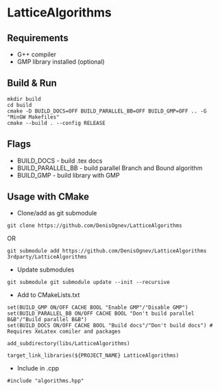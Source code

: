# LatticeAlgorithms
 
## Requirements
* G++ compiler
* GMP library installed (optional)
## Build & Run
```
mkdir build
cd build
cmake -D BUILD_DOCS=OFF BUILD_PARALLEL_BB=OFF BUILD_GMP=OFF .. -G "MinGW Makefiles"
cmake --build . --config RELEASE
```
## Flags
* BUILD_DOCS - build .tex docs
* BUILD_PARALLEL_BB - build parallel Branch and Bound algorithm
* BUILD_GMP - build library with GMP
## Usage with CMake
* Clone/add as git submodule
```
git clone https://github.com/DenisOgnev/LatticeAlgorithms
```
OR
```
git submodule add https://github.com/DenisOgnev/LatticeAlgorithms 3rdparty/LatticeAlgorithms
```
* Update submodules
```
git submodule git submodule update --init --recursive
```
* Add to CMakeLists.txt
```
set(BUILD_GMP ON/OFF CACHE BOOL "Enable GMP"/"Disable GMP")
set(BUILD_PARALLEL_BB ON/OFF CACHE BOOL "Don't build parallel B&B"/"Build parallel B&B")
set(BUILD_DOCS ON/OFF CACHE BOOL "Build docs"/"Don't build docs") # Requires XeLatex comiler and packages

add_subdirectory(libs/LatticeAlgorithms)

target_link_libraries(${PROJECT_NAME} LatticeAlgorithms)
```
* Include in .cpp
```
#include "algorithms.hpp"
```
